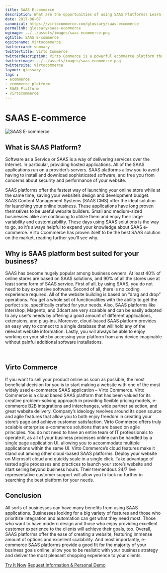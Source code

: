 ```yaml
--- 
title: SAAS E-commerce
description: What are the opportunities of using SAAS Platforms? Learn more in our article.
date: 2017-06-07 
canonical: https://virtocommerce.com/glossary/saas-ecommerce
permalink: glossary/saas-ecommerce
ogimage: ../../assets/images/saas-ecommerce.png
ogtitle: SAAS E-commerce
ogsitename: Virtocommerce
twittercard: summary
twittertitle: Virto Commerce
twitterdescription: Virto Commerce is a powerful ecommerce platform that includes everything you need to create an online store and sell online. Try it free with Free Community License
twitterimage: ../../assets/images/saas-ecommerce.png
twittersite: Virtocommerce
layout: glossary
tags : 
- ecommerce
- ecommerce platform
- SAAS Platform
- virtocommerce 
---
```

<div class="business-cnt">
    <div class="head __cart">
        <h1 class="title">SAAS E-commerce</h1>
    </div>
    <img alt="SAAS E-commerce" src="assets/images/saas-ecommerce.png" />
    <h2>What is SAAS Platform?</h2>
    <p class="text">
    Software as a Service or SAAS is a way of delivering services over the Internet. In particular, providing hosted applications. All of the SAAS applications run on a provider’s servers. SAAS platforms allow you to avoid having to install and download sophisticated software, and free you from concerns about security and performance of your website.
    </p>  
    <p class="text">
    SAAS platforms offer the fastest way of launching your online store while at the same time, saving your website’s design and development budget. SAAS Content Management Systems (SAAS CMS) offer the ideal solution for launching your online business. These applications have long proven themselves to be useful website builders. Small and medium-sized businesses alike are continuing to utilize them and enjoy their large variability and customizability. These days using SAAS solutions is the way to go, so it’s always helpful to expand your knowledge about SAAS e-commerce. Virto Ccommerce has proven itself to be the best SAAS solution on the market, reading further you’ll see why.
    </p>
    <h2>Why is SAAS platform best suited for your business?</h2>
    <p class="text">
    SAAS has become hugely popular among business owners. At least 40% of online stores are based on SAAS solutions, and 90% of all the stores use at least some form of SAAS service. First of all, by using SAAS, you do not need to buy expensive software. Second of all, there is no coding experience required. All of the website building is based on “drag and drop” operations. You get a whole set of functionalities with the ability to get the perfect site, specifically crafted for your needs. Also, SAAS platforms like Intershop, Magento, and 3dcart are very scalable and can be easily adapted to any user’s needs by offering a good amount of different applications, extensions, and plug-ins. Moreover, cloud-based SAAS platform provides an easy way to connect to a single database that will hold any of the relevant website information. Lastly, you will always be able to enjoy working on your site by accessing your platform from any device imaginable without painful additional software installations.</p>
     <p class="text">
    <h2>Virto Commerce</h2>
    <p class="text">
    If you want to sell your product online as soon as possible, the most beneficial decision for you is to start making a website with one of the most widely used e-commerce SAAS application – Virto Commerce. Virto Commerce is a cloud based SAAS platform that has been valued for its creative problem-solving approach in providing flexible pricing models, e-commerce B2B integrations and interchanges, wide partner selection, and great website delivery. Company’s ideology revolves around its open source and agile features that allow you to both enjoy freedom in creating your store’s page and achieve customer satisfaction. Virto Commerce offers truly scalable enterprise e-commerce solutions that are based on agile principles. You do not need to have an entire team of IT professionals to operate it, as all of your business processes online can be handled by a single page application UI, allowing you to accommodate multiple applications within the same UI. Virto Commerce’s cloud features make it stand out among other cloud-based SAAS platforms. Deploy your website on Microsoft cloud and quickly scale in a single click. Take advantage of tested agile processes and practices to launch your store’s website and start selling beyond business hours. Their tremendous 24/7 live representative customer support will allow you to look no further in searching the best platform for your needs.
    </p>
    <h2>Conclusion</h2>
    <p class="text">
    All sorts of businesses can have many benefits from using SAAS applications. Businesses looking for a big variety of features and those who prioritize integration and automation can get what they need most. Those who want to have modern design and those who enjoy providing excellent customer experience to the clients will achieve their goals, too. Overall, SAAS platforms offer the ease of creating a website, featuring immense amount of options and excellent scalability. And most importantly, e-commerce SAAS platforms provide a good fit for the majority of your business goals online, allow you to be realistic with your business strategy and deliver the most pleasant shopping experience to your clients.
    </p>
    <div class="buttons">
        <a class="button fill" href="/try-now">Try It Now</a>
        <a class="button fill" href="/contact-us">Request Information & Personal Demo</a>
    </div>
</div>